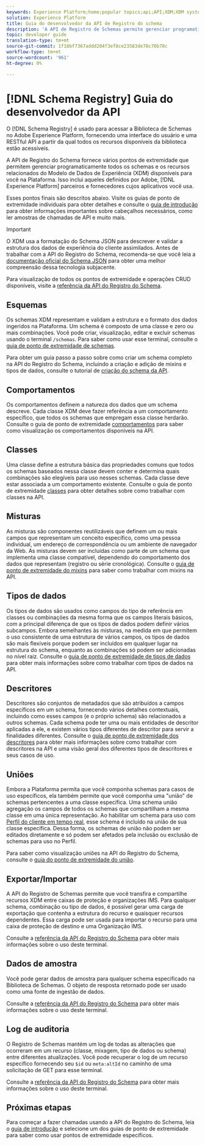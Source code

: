 ```yaml
---
keywords: Experience Platform;home;popular topics;api;API;XDM;XDM system;experience data model;Experience data model;Experience Data Model;data model;Data Model;schema registry;Schema Registry;
solution: Experience Platform
title: Guia do desenvolvedor da API de Registro do schema
description: 'A API de Registro de Schemas permite gerenciar programaticamente todos os schemas e os recursos XDM relacionados disponíveis para você no Experience Platform. '
topic: developer guide
translation-type: tm+mt
source-git-commit: 1f18bf7367addd204f3ef8ce23583de78c70b70c
workflow-type: tm+mt
source-wordcount: '961'
ht-degree: 0%

---
```



# [!DNL Schema Registry] Guia do desenvolvedor da API

O [!DNL Schema Registry] é usado para acessar a Biblioteca de Schemas no Adobe Experience Platform, fornecendo uma interface do usuário e uma RESTful API a partir da qual todos os recursos disponíveis da biblioteca estão acessíveis.

A API de Registro do Schema fornece vários pontos de extremidade que permitem gerenciar programaticamente todos os schemas e os recursos relacionados do Modelo de Dados de Experiência (XDM) disponíveis para você na Plataforma. Isso inclui aqueles definidos por Adobe, [!DNL Experience Platform] parceiros e fornecedores cujos aplicativos você usa.

Esses pontos finais são descritos abaixo. Visite os guias de ponto de extremidade individuais para obter detalhes e consulte o [guia de introdução](./getting-started.md) para obter informações importantes sobre cabeçalhos necessários, como ler amostras de chamadas de API e muito mais.

>[!IMPORTANT]
>
>O XDM usa a formatação do Schema JSON para descrever e validar a estrutura dos dados de experiência do cliente assimilados. Antes de trabalhar com a API do Registro do Schema, recomenda-se que você leia a [documentação oficial do Schema JSON](https://json-schema.org/) para obter uma melhor compreensão dessa tecnologia subjacente.

Para visualização de todos os pontos de extremidade e operações CRUD disponíveis, visite a [referência da API do Registro do Schema](https://www.adobe.io/apis/experienceplatform/home/api-reference.html#!acpdr/swagger-specs/schema-registry.yaml).

## Esquemas

Os schemas XDM representam e validam a estrutura e o formato dos dados ingeridos na Plataforma. Um schema é composto de uma classe e zero ou mais combinações. Você pode criar, visualização, editar e excluir schemas usando o terminal `/schemas`. Para saber como usar esse terminal, consulte o [guia de ponto de extremidade de schemas](./schemas.md).

Para obter um guia passo a passo sobre como criar um schema completo na API do Registro do Schema, incluindo a criação e adição de mixins e tipos de dados, consulte o tutorial de [criação do schema da API](../tutorials/create-schema-api.md).

## Comportamentos

Os comportamentos definem a natureza dos dados que um schema descreve. Cada classe XDM deve fazer referência a um comportamento específico, que todos os schemas que empregam essa classe herdarão. Consulte o guia de ponto de extremidade [comportamentos](./behaviors.md) para saber como visualização os comportamentos disponíveis na API.

## Classes

Uma classe define a estrutura básica das propriedades comuns que todos os schemas baseados nessa classe devem conter e determina quais combinações são elegíveis para uso nesses schemas. Cada classe deve estar associada a um comportamento existente. Consulte o guia de ponto de extremidade [classes](./classes.md) para obter detalhes sobre como trabalhar com classes na API.

## Misturas

As misturas são componentes reutilizáveis que definem um ou mais campos que representam um conceito específico, como uma pessoa individual, um endereço de correspondência ou um ambiente de navegador da Web. As misturas devem ser incluídas como parte de um schema que implementa uma classe compatível, dependendo do comportamento dos dados que representam (registro ou série cronológica). Consulte o [guia de ponto de extremidade do mixins](./mixins.md) para saber como trabalhar com mixins na API.

## Tipos de dados

Os tipos de dados são usados como campos do tipo de referência em classes ou combinações da mesma forma que os campos literais básicos, com a principal diferença de que os tipos de dados podem definir vários subcampos. Embora semelhantes às misturas, na medida em que permitem o uso consistente de uma estrutura de vários campos, os tipos de dados são mais flexíveis porque podem ser incluídos em qualquer lugar na estrutura do schema, enquanto as combinações só podem ser adicionadas no nível raiz. Consulte o [guia de ponto de extremidade de tipos de dados](./data-types.md) para obter mais informações sobre como trabalhar com tipos de dados na API.

## Descritores

Descritores são conjuntos de metadados que são atribuídos a campos específicos em um schema, fornecendo vários detalhes contextuais, incluindo como esses campos (e o próprio schema) são relacionados a outros schemas. Cada schema pode ter uma ou mais entidades de descritor aplicadas a ele, e existem vários tipos diferentes de descritor para servir a finalidades diferentes. Consulte o [guia de ponto de extremidade dos descritores](./descriptors.md) para obter mais informações sobre como trabalhar com descritores na API e uma visão geral dos diferentes tipos de descritores e seus casos de uso.

## Uniões

Embora a Plataforma permita que você componha schemas para casos de uso específicos, ela também permite que você componha uma &quot;união&quot; de schemas pertencentes a uma classe específica. Uma schema união agregação os campos de todos os schemas que compartilham a mesma classe em uma única representação. Ao habilitar um schema para uso com [Perfil do cliente em tempo real](../../profile/home.md), esse schema é incluído na união de sua classe específica. Dessa forma, os schemas de união não podem ser editados diretamente e só podem ser afetados pela inclusão ou exclusão de schemas para uso no Perfil.

Para saber como visualização uniões na API do Registro do Schema, consulte o [guia do ponto de extremidade do união](./unions.md).

## Exportar/Importar

A API do Registro de Schemas permite que você transfira e compartilhe recursos XDM entre caixas de proteção e organizações IMS. Para qualquer schema, combinação ou tipo de dados, é possível gerar uma carga de exportação que contenha a estrutura do recurso e quaisquer recursos dependentes. Essa carga pode ser usada para importar o recurso para uma caixa de proteção de destino e uma Organização IMS.

Consulte a [referência da API do Registro do Schema](https://www.adobe.io/apis/experienceplatform/home/api-reference.html#!acpdr/swagger-specs/schema-registry.yaml) para obter mais informações sobre o uso deste terminal.

## Dados de amostra

Você pode gerar dados de amostra para qualquer schema especificado na Biblioteca de Schemas. O objeto de resposta retornado pode ser usado como uma fonte de ingestão de dados.

Consulte a [referência da API do Registro do Schema](https://www.adobe.io/apis/experienceplatform/home/api-reference.html#!acpdr/swagger-specs/schema-registry.yaml) para obter mais informações sobre o uso deste terminal.

## Log de auditoria

O Registro de Schemas mantém um log de todas as alterações que ocorreram em um recurso (classe, mixagem, tipo de dados ou schema) entre diferentes atualizações. Você pode recuperar o log de um recurso específico fornecendo seu `$id` ou `meta:altId` no caminho de uma solicitação de GET para esse terminal.

Consulte a [referência da API do Registro do Schema](https://www.adobe.io/apis/experienceplatform/home/api-reference.html#!acpdr/swagger-specs/schema-registry.yaml) para obter mais informações sobre o uso deste terminal.

## Próximas etapas

Para começar a fazer chamadas usando a API do Registro do Schema, leia o [guia de introdução](./getting-started.md) e selecione um dos guias de ponto de extremidade para saber como usar pontos de extremidade específicos.